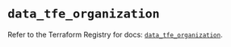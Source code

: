 # `data_tfe_organization`

Refer to the Terraform Registry for docs: [`data_tfe_organization`](https://registry.terraform.io/providers/hashicorp/tfe/0.56.0/docs/data-sources/organization).
